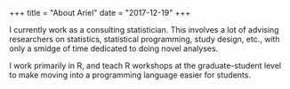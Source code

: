 +++ 
title = "About Ariel" 
date = "2017-12-19" 
+++

I currently work as a consulting statistician. This involves a lot of advising researchers on statistics, statistical programming, study design, etc., with only a smidge of time dedicated to doing novel analyses.

I work primarily in R, and teach R workshops at the graduate-student level to make moving into a programming language easier for students.
